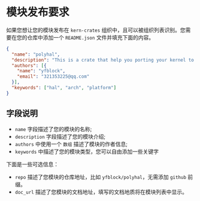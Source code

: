 # 模块发布要求

如果您想让您的模块发布在 `kern-crates` 组织中，且可以被组织列表识别。您需要在您的仓库中添加一个 `README.json` 文件并填充下面的内容。

```json
{
  "name": "polyhal",
  "description": "This is a crate that help you porting your kernel to multiple platforms.",
  "authors": [{
    "name": "yfblock",
    "email": "321353225@qq.com"
  }],
  "keywords": ["hal", "arch", "platform"]
}
```

## 字段说明

- `name` 字段描述了您的模块的名称;
- `description` 字段描述了您的模块介绍;
- `authors` 中使用一个 `数组` 描述了模块的作者信息;
- `keywords` 中描述了您的模块类型，您可以自由添加一些关键字

下面是一些可选信息：

- `repo` 描述了您模块的仓库地址，比如 `yfblock/polyhal`，无需添加 `github` 前缀。
- `doc_url` 描述了您模块的文档地址，填写的文档地质将在模块列表中显示。
